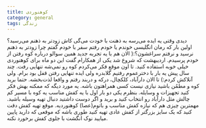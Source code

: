 ```yaml
---
title: کوهنوردی
category: general
tags: زندگی
---
```


دیدی وقتی یه ایده می‌رسه به ذهنت با خودت می‌گی کاش زودتر به ذهنم می‌رسید؟
اولین بار که رمان انگلیسی خوندم یا خودم رفتم سفر با خودم گفتم چرا زودتر به ذهنم نرسید و نرفتم سراغشون؟:(
الان هم با یه تجربه جدید همین سوالو درباره کوه رفتن از خودم پرسیدم. 
اردیبهشت که شروع شد یکی از همکارام گفت این دو ماه برای کوهنوردی خیلی خوبه استفاده کنید. تا اون موقع فکر می‌کردم کوه رو نمی‌شه تنهایی رفت. چند سال پیش یه بار با دخترعموم رفتیم گلابدره ولی ایده تنهایی رفتن قفل بود برام.
ولی آنلاکش کردم:) تا الان دارآباد، کلکچال، درکه و دربند رفتم و واقعا لذت‌بخشه.
حتما برید کوه و مطمُن باشید نیازی نیست کسی همراهتون باشه.
یه مورد دیگه که ممکنه بهش فکر کنید تجهیزات و وسایله. بنظرم یکی دو بار اول با یه کفش مناسب یه کوه با مسیر کم چالش مثل دارآباد رو انتخاب کنید و برید و اگر دوست داشتید دنبال تهیه وسیله باشید. مهمترین چیزی هم که نیازه کفش مناسب و باتوم(عصا) کوهنوردیه. موقع تهیه کفش دقت کنید که یک سایز بزرگتر از کفش عادی تهیه کنید طوری باشه که موقعی که دارید پایین میایید نوک انگشت با جلوی کفش برخورد نکنه. 